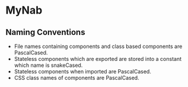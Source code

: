 # MyNab

## Naming Conventions

+ File names containing components and class based components are PascalCased.
+ Stateless components which are exported are stored into a constant which name is snakeCased.
+ Stateless components when imported are PascalCased.
+ CSS class names of components are PascalCased.
